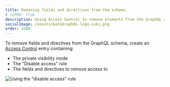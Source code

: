 ```yaml
---
title: Removing fields and directives from the schema
# isPRO: true
description: Using Access Control to remove elements from the GraphQL schema.
socialImage: /assets/GatoGraphQL-logo-suki.png
order: 3260
---
```


To remove fields and directives from the GraphQL schema, create an [Access Control](../../use/defining-access-control) entry containing:

- The private visibility mode
- The "Disable access" rule
- The fields and directives to remove access to

![Using the "disable access" rule](/assets/guides/upstream-pro/acl-rule-disable-access.png "Using the 'disable access' rule")
